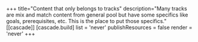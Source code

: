 +++
title="Content that only belongs to tracks"
description="Many tracks are mix and match content from general pool but have some specifics like goals, prerequisites, etc. This is the place to put those specifics."
[[cascade]]
  [cascade.build]
    list = 'never'
    publishResources = false
    render = 'never'
+++
